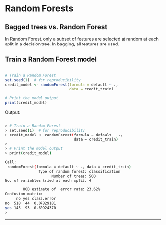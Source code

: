 # Random Forests

## Bagged trees vs. Random Forest

In Random Forest, only a subset of features are selected at random at each split in a decision tree. In bagging, all features are used.

## Train a Random Forest model

```r

# Train a Random Forest
set.seed(1)  # for reproducibility
credit_model <- randomForest(formula = default ~ ., 
                             data = credit_train)
                             
# Print the model output                             
print(credit_model)

```

Output:

```bash

> # Train a Random Forest
> set.seed(1)  # for reproducibility
> credit_model <- randomForest(formula = default ~ ., 
                               data = credit_train)
> 
> # Print the model output
> print(credit_model)

Call:
 randomForest(formula = default ~ ., data = credit_train) 
               Type of random forest: classification
                     Number of trees: 500
No. of variables tried at each split: 4

        OOB estimate of  error rate: 23.62%
Confusion matrix:
     no yes class.error
no  518  44  0.07829181
yes 145  93  0.60924370
> 

```
***



